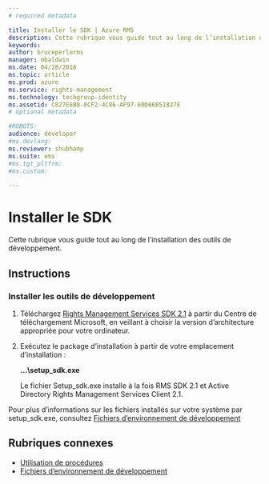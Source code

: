 ```yaml
---
# required metadata

title: Installer le SDK | Azure RMS
description: Cette rubrique vous guide tout au long de l’installation des outils de développement.
keywords:
author: bruceperlerms
manager: mbaldwin
ms.date: 04/28/2016
ms.topic: article
ms.prod: azure
ms.service: rights-management
ms.technology: techgroup-identity
ms.assetid: C827E6B8-8CF2-4C86-AF97-60D66851827E
# optional metadata

#ROBOTS:
audience: developer
#ms.devlang:
ms.reviewer: shubhamp
ms.suite: ems
#ms.tgt_pltfrm:
#ms.custom:

---
```


# Installer le SDK

Cette rubrique vous guide tout au long de l’installation des outils de développement.

## Instructions

### Installer les outils de développement

1.  Téléchargez [Rights Management Services SDK 2.1](http://www.microsoft.com/en-us/download/details.aspx?id=38397) à partir du Centre de téléchargement Microsoft, en veillant à choisir la version d’architecture appropriée pour votre ordinateur.
2.  Exécutez le package d’installation à partir de votre emplacement d’installation :

    **...\\setup\_sdk.exe**

    Le fichier Setup\_sdk.exe installe à la fois RMS SDK 2.1 et Active Directory Rights Management Services Client 2.1.

Pour plus d’informations sur les fichiers installés sur votre système par setup\_sdk.exe, consultez [Fichiers d’environnement de développement](sdk-elements.md)

## Rubriques connexes

* [Utilisation de procédures](how-to-use-msipc.md)
* [Fichiers d’environnement de développement](sdk-elements.md)
 

 





<!--HONumber=Apr16_HO4-->


